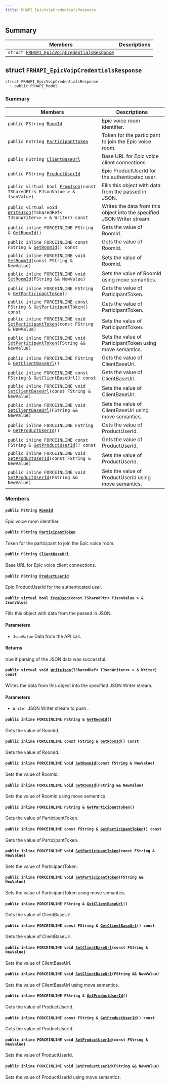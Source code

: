 ```yaml
---
title: RHAPI_EpicVoipCredentialsResponse
---
```


## Summary

 Members                        | Descriptions                                
--------------------------------|---------------------------------------------
`struct `[`FRHAPI_EpicVoipCredentialsResponse`](#structFRHAPI__EpicVoipCredentialsResponse) | 

## struct `FRHAPI_EpicVoipCredentialsResponse` <a id="structFRHAPI__EpicVoipCredentialsResponse"></a>

```
struct FRHAPI_EpicVoipCredentialsResponse
  : public FRHAPI_Model
```

### Summary

 Members                        | Descriptions                                
--------------------------------|---------------------------------------------
`public FString `[`RoomId`](#structFRHAPI__EpicVoipCredentialsResponse_1aa3846dbca30bea58a89d1330bac45182) | Epic voice room identifier.
`public FString `[`ParticipantToken`](#structFRHAPI__EpicVoipCredentialsResponse_1a8eba34a467acfd952f1a28953763b304) | Token for the participant to join the Epic voice room.
`public FString `[`ClientBaseUrl`](#structFRHAPI__EpicVoipCredentialsResponse_1a685de703d8623d2910e555f87249ef5e) | Base URL for Epic voice client connections.
`public FString `[`ProductUserId`](#structFRHAPI__EpicVoipCredentialsResponse_1a502c21555427ad73abed4fb1696d1401) | Epic ProductUserId for the authenticated user.
`public virtual bool `[`FromJson`](#structFRHAPI__EpicVoipCredentialsResponse_1a8ace05b4ccbcbad3427bf6551d0ab7a8)`(const TSharedPtr< FJsonValue > & JsonValue)` | Fills this object with data from the passed in JSON.
`public virtual void `[`WriteJson`](#structFRHAPI__EpicVoipCredentialsResponse_1aaeda2b439c6755532669177534df82c1)`(TSharedRef< TJsonWriter<> > & Writer) const` | Writes the data from this object into the specified JSON Writer stream.
`public inline FORCEINLINE FString & `[`GetRoomId`](#structFRHAPI__EpicVoipCredentialsResponse_1a4be163f460cae9127b03390d1f114e1b)`()` | Gets the value of RoomId.
`public inline FORCEINLINE const FString & `[`GetRoomId`](#structFRHAPI__EpicVoipCredentialsResponse_1a7275cc2d56d6d5539fc78af113d44a52)`() const` | Gets the value of RoomId.
`public inline FORCEINLINE void `[`SetRoomId`](#structFRHAPI__EpicVoipCredentialsResponse_1a4a686416a76e9be7951c1718ea9c822c)`(const FString & NewValue)` | Sets the value of RoomId.
`public inline FORCEINLINE void `[`SetRoomId`](#structFRHAPI__EpicVoipCredentialsResponse_1ab050dd95f9c5ab3f777ec62ac4d550c3)`(FString && NewValue)` | Sets the value of RoomId using move semantics.
`public inline FORCEINLINE FString & `[`GetParticipantToken`](#structFRHAPI__EpicVoipCredentialsResponse_1a261b07d6c19efdabbc0676133b616973)`()` | Gets the value of ParticipantToken.
`public inline FORCEINLINE const FString & `[`GetParticipantToken`](#structFRHAPI__EpicVoipCredentialsResponse_1a606f76e71161f4c7b0f3b2d5ecf18456)`() const` | Gets the value of ParticipantToken.
`public inline FORCEINLINE void `[`SetParticipantToken`](#structFRHAPI__EpicVoipCredentialsResponse_1af5b3c8b1921878d6d3f2644ba36d9245)`(const FString & NewValue)` | Sets the value of ParticipantToken.
`public inline FORCEINLINE void `[`SetParticipantToken`](#structFRHAPI__EpicVoipCredentialsResponse_1ad5c1cb1d0a91878f7e6c040ff77579e2)`(FString && NewValue)` | Sets the value of ParticipantToken using move semantics.
`public inline FORCEINLINE FString & `[`GetClientBaseUrl`](#structFRHAPI__EpicVoipCredentialsResponse_1a35ec6eabde72e0014a6522e6e5718d0b)`()` | Gets the value of ClientBaseUrl.
`public inline FORCEINLINE const FString & `[`GetClientBaseUrl`](#structFRHAPI__EpicVoipCredentialsResponse_1ad2895841bea497cb24bc305e29e7ffce)`() const` | Gets the value of ClientBaseUrl.
`public inline FORCEINLINE void `[`SetClientBaseUrl`](#structFRHAPI__EpicVoipCredentialsResponse_1aef758f6c9c528ead8413ee91b59fc6cc)`(const FString & NewValue)` | Sets the value of ClientBaseUrl.
`public inline FORCEINLINE void `[`SetClientBaseUrl`](#structFRHAPI__EpicVoipCredentialsResponse_1a536708aec6617e3475424986a65eed57)`(FString && NewValue)` | Sets the value of ClientBaseUrl using move semantics.
`public inline FORCEINLINE FString & `[`GetProductUserId`](#structFRHAPI__EpicVoipCredentialsResponse_1a0039b14633261840cecc89d20a7cc1ad)`()` | Gets the value of ProductUserId.
`public inline FORCEINLINE const FString & `[`GetProductUserId`](#structFRHAPI__EpicVoipCredentialsResponse_1aba11bbd88fbecb780264eccc971fd6f2)`() const` | Gets the value of ProductUserId.
`public inline FORCEINLINE void `[`SetProductUserId`](#structFRHAPI__EpicVoipCredentialsResponse_1a34edee75ca545780cb95504f68978242)`(const FString & NewValue)` | Sets the value of ProductUserId.
`public inline FORCEINLINE void `[`SetProductUserId`](#structFRHAPI__EpicVoipCredentialsResponse_1af52eea8f963ab7eac05d5d490e4b238e)`(FString && NewValue)` | Sets the value of ProductUserId using move semantics.

### Members

#### `public FString `[`RoomId`](#structFRHAPI__EpicVoipCredentialsResponse_1aa3846dbca30bea58a89d1330bac45182) <a id="structFRHAPI__EpicVoipCredentialsResponse_1aa3846dbca30bea58a89d1330bac45182"></a>

Epic voice room identifier.

#### `public FString `[`ParticipantToken`](#structFRHAPI__EpicVoipCredentialsResponse_1a8eba34a467acfd952f1a28953763b304) <a id="structFRHAPI__EpicVoipCredentialsResponse_1a8eba34a467acfd952f1a28953763b304"></a>

Token for the participant to join the Epic voice room.

#### `public FString `[`ClientBaseUrl`](#structFRHAPI__EpicVoipCredentialsResponse_1a685de703d8623d2910e555f87249ef5e) <a id="structFRHAPI__EpicVoipCredentialsResponse_1a685de703d8623d2910e555f87249ef5e"></a>

Base URL for Epic voice client connections.

#### `public FString `[`ProductUserId`](#structFRHAPI__EpicVoipCredentialsResponse_1a502c21555427ad73abed4fb1696d1401) <a id="structFRHAPI__EpicVoipCredentialsResponse_1a502c21555427ad73abed4fb1696d1401"></a>

Epic ProductUserId for the authenticated user.

#### `public virtual bool `[`FromJson`](#structFRHAPI__EpicVoipCredentialsResponse_1a8ace05b4ccbcbad3427bf6551d0ab7a8)`(const TSharedPtr< FJsonValue > & JsonValue)` <a id="structFRHAPI__EpicVoipCredentialsResponse_1a8ace05b4ccbcbad3427bf6551d0ab7a8"></a>

Fills this object with data from the passed in JSON.

#### Parameters
* `JsonValue` Data from the API call.

#### Returns
true if parsing of the JSON data was successful.

#### `public virtual void `[`WriteJson`](#structFRHAPI__EpicVoipCredentialsResponse_1aaeda2b439c6755532669177534df82c1)`(TSharedRef< TJsonWriter<> > & Writer) const` <a id="structFRHAPI__EpicVoipCredentialsResponse_1aaeda2b439c6755532669177534df82c1"></a>

Writes the data from this object into the specified JSON Writer stream.

#### Parameters
* `Writer` JSON Writer stream to push .

#### `public inline FORCEINLINE FString & `[`GetRoomId`](#structFRHAPI__EpicVoipCredentialsResponse_1a4be163f460cae9127b03390d1f114e1b)`()` <a id="structFRHAPI__EpicVoipCredentialsResponse_1a4be163f460cae9127b03390d1f114e1b"></a>

Gets the value of RoomId.

#### `public inline FORCEINLINE const FString & `[`GetRoomId`](#structFRHAPI__EpicVoipCredentialsResponse_1a7275cc2d56d6d5539fc78af113d44a52)`() const` <a id="structFRHAPI__EpicVoipCredentialsResponse_1a7275cc2d56d6d5539fc78af113d44a52"></a>

Gets the value of RoomId.

#### `public inline FORCEINLINE void `[`SetRoomId`](#structFRHAPI__EpicVoipCredentialsResponse_1a4a686416a76e9be7951c1718ea9c822c)`(const FString & NewValue)` <a id="structFRHAPI__EpicVoipCredentialsResponse_1a4a686416a76e9be7951c1718ea9c822c"></a>

Sets the value of RoomId.

#### `public inline FORCEINLINE void `[`SetRoomId`](#structFRHAPI__EpicVoipCredentialsResponse_1ab050dd95f9c5ab3f777ec62ac4d550c3)`(FString && NewValue)` <a id="structFRHAPI__EpicVoipCredentialsResponse_1ab050dd95f9c5ab3f777ec62ac4d550c3"></a>

Sets the value of RoomId using move semantics.

#### `public inline FORCEINLINE FString & `[`GetParticipantToken`](#structFRHAPI__EpicVoipCredentialsResponse_1a261b07d6c19efdabbc0676133b616973)`()` <a id="structFRHAPI__EpicVoipCredentialsResponse_1a261b07d6c19efdabbc0676133b616973"></a>

Gets the value of ParticipantToken.

#### `public inline FORCEINLINE const FString & `[`GetParticipantToken`](#structFRHAPI__EpicVoipCredentialsResponse_1a606f76e71161f4c7b0f3b2d5ecf18456)`() const` <a id="structFRHAPI__EpicVoipCredentialsResponse_1a606f76e71161f4c7b0f3b2d5ecf18456"></a>

Gets the value of ParticipantToken.

#### `public inline FORCEINLINE void `[`SetParticipantToken`](#structFRHAPI__EpicVoipCredentialsResponse_1af5b3c8b1921878d6d3f2644ba36d9245)`(const FString & NewValue)` <a id="structFRHAPI__EpicVoipCredentialsResponse_1af5b3c8b1921878d6d3f2644ba36d9245"></a>

Sets the value of ParticipantToken.

#### `public inline FORCEINLINE void `[`SetParticipantToken`](#structFRHAPI__EpicVoipCredentialsResponse_1ad5c1cb1d0a91878f7e6c040ff77579e2)`(FString && NewValue)` <a id="structFRHAPI__EpicVoipCredentialsResponse_1ad5c1cb1d0a91878f7e6c040ff77579e2"></a>

Sets the value of ParticipantToken using move semantics.

#### `public inline FORCEINLINE FString & `[`GetClientBaseUrl`](#structFRHAPI__EpicVoipCredentialsResponse_1a35ec6eabde72e0014a6522e6e5718d0b)`()` <a id="structFRHAPI__EpicVoipCredentialsResponse_1a35ec6eabde72e0014a6522e6e5718d0b"></a>

Gets the value of ClientBaseUrl.

#### `public inline FORCEINLINE const FString & `[`GetClientBaseUrl`](#structFRHAPI__EpicVoipCredentialsResponse_1ad2895841bea497cb24bc305e29e7ffce)`() const` <a id="structFRHAPI__EpicVoipCredentialsResponse_1ad2895841bea497cb24bc305e29e7ffce"></a>

Gets the value of ClientBaseUrl.

#### `public inline FORCEINLINE void `[`SetClientBaseUrl`](#structFRHAPI__EpicVoipCredentialsResponse_1aef758f6c9c528ead8413ee91b59fc6cc)`(const FString & NewValue)` <a id="structFRHAPI__EpicVoipCredentialsResponse_1aef758f6c9c528ead8413ee91b59fc6cc"></a>

Sets the value of ClientBaseUrl.

#### `public inline FORCEINLINE void `[`SetClientBaseUrl`](#structFRHAPI__EpicVoipCredentialsResponse_1a536708aec6617e3475424986a65eed57)`(FString && NewValue)` <a id="structFRHAPI__EpicVoipCredentialsResponse_1a536708aec6617e3475424986a65eed57"></a>

Sets the value of ClientBaseUrl using move semantics.

#### `public inline FORCEINLINE FString & `[`GetProductUserId`](#structFRHAPI__EpicVoipCredentialsResponse_1a0039b14633261840cecc89d20a7cc1ad)`()` <a id="structFRHAPI__EpicVoipCredentialsResponse_1a0039b14633261840cecc89d20a7cc1ad"></a>

Gets the value of ProductUserId.

#### `public inline FORCEINLINE const FString & `[`GetProductUserId`](#structFRHAPI__EpicVoipCredentialsResponse_1aba11bbd88fbecb780264eccc971fd6f2)`() const` <a id="structFRHAPI__EpicVoipCredentialsResponse_1aba11bbd88fbecb780264eccc971fd6f2"></a>

Gets the value of ProductUserId.

#### `public inline FORCEINLINE void `[`SetProductUserId`](#structFRHAPI__EpicVoipCredentialsResponse_1a34edee75ca545780cb95504f68978242)`(const FString & NewValue)` <a id="structFRHAPI__EpicVoipCredentialsResponse_1a34edee75ca545780cb95504f68978242"></a>

Sets the value of ProductUserId.

#### `public inline FORCEINLINE void `[`SetProductUserId`](#structFRHAPI__EpicVoipCredentialsResponse_1af52eea8f963ab7eac05d5d490e4b238e)`(FString && NewValue)` <a id="structFRHAPI__EpicVoipCredentialsResponse_1af52eea8f963ab7eac05d5d490e4b238e"></a>

Sets the value of ProductUserId using move semantics.

